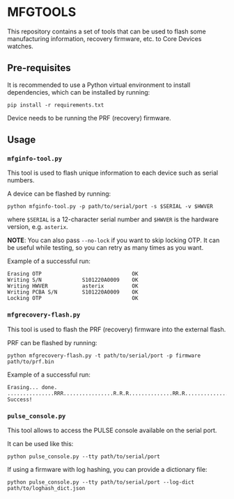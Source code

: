 # MFGTOOLS

This repository contains a set of tools that can be used to flash some
manufacturing information, recovery firmware, etc. to Core Devices watches.

## Pre-requisites

It is recommended to use a Python virtual environment to install dependencies,
which can be installed by running:

```
pip install -r requirements.txt
```

Device needs to be running the PRF (recovery) firmware.

## Usage

### `mfginfo-tool.py`

This tool is used to flash unique information to each device such as serial
numbers.

A device can be flashed by running:

```
python mfginfo-tool.py -p path/to/serial/port -s $SERIAL -v $HWVER
```

where `$SERIAL` is a 12-character serial number and `$HWVER` is the hardware
version, e.g. `asterix`.

**NOTE**: You can also pass `--no-lock` if you want to skip locking OTP.
It can be useful while testing, so you can retry as many times as you want.

Example of a successful run:

```
Erasing OTP                             OK
Writing S/N             S101220A0009    OK
Writing HWVER           asterix         OK
Writing PCBA S/N        S101220A0009    OK
Locking OTP                             OK
```

### `mfgrecovery-flash.py`

This tool is used to flash the PRF (recovery) firmware into the external flash.

PRF can be flashed by running:

```
python mfgrecovery-flash.py -t path/to/serial/port -p firmware path/to/prf.bin
```

Example of a successful run:

```
Erasing... done.
...............RRR................R.R.R..............RR.R..............R...R..............R.RR................RR..R.............R...R..............R.RR................RR................RR...............R..R................RR...............RRR................RR.......R..........R......R..........R.......R.........R....R.R.
Success!
```

### `pulse_console.py`

This tool allows to access the PULSE console available on the serial port.

It can be used like this:

```
python pulse_console.py --tty path/to/serial/port
```

If using a firmware with log hashing, you can provide a dictionary file:

```
python pulse_console.py --tty path/to/serial/port --log-dict path/to/loghash_dict.json
```
